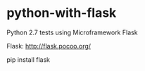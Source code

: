 # python-with-flask
Python 2.7 tests using Microframework Flask

Flask: http://flask.pocoo.org/

pip install flask
